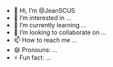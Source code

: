 - 👋 Hi, I’m @JeanSCUS
- 👀 I’m interested in ...
- 🌱 I’m currently learning ...
- 💞️ I’m looking to collaborate on ...
- 📫 How to reach me ...
- 😄 Pronouns: ...
- ⚡ Fun fact: ...

<!---
JeanSCUS/JeanSCUS is a ✨ special ✨ repository because its `README.md` (this file) appears on your GitHub profile.
You can click the Preview link to take a look at your changes.
--->
